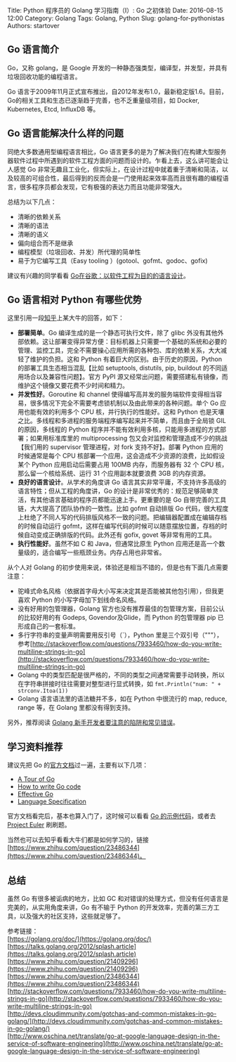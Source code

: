 Title: Python 程序员的 Golang 学习指南（I）: Go 之初体验
Date: 2016-08-15 12:00
Category: Golang
Tags: Golang, Python
Slug: golang-for-pythonistas
Authors: startover

## Go 语言简介

Go，又称 golang，是 Google 开发的一种静态强类型，编译型，并发型，并具有垃圾回收功能的编程语言。

Go 语言于2009年11月正式宣布推出，自2012年发布1.0，最新稳定版1.6。目前，Go的相关工具和生态已逐渐趋于完善，也不乏重量级项目，如 Docker, Kubernetes, Etcd, InfluxDB 等。

## Go 语言能解决什么样的问题

同绝大多数通用型编程语言相比，Go 语言更多的是为了解决我们在构建大型服务器软件过程中所遇到的软件工程方面的问题而设计的。乍看上去，这么讲可能会让人感觉 Go 非常无趣且工业化，但实际上，在设计过程中就着重于清晰和简洁，以及较高的可组合性，最后得到的反而会是一门使用起来效率高而且很有趣的编程语言，很多程序员都会发现，它有极强的表达力而且功能非常强大。

总结为以下几点：

* 清晰的依赖关系
* 清晰的语法
* 清晰的语义
* 偏向组合而不是继承
* 编程模型（垃圾回收、并发）所代理的简单性
* 易于为它编写工具（Easy tooling ）(gotool、gofmt、godoc、gofix)

建议有兴趣的同学看看 [Go在谷歌：以软件工程为目的的语言设计](http://www.oschina.net/translate/go-at-google-language-design-in-the-service-of-software-engineering)。

## Go 语言相对 Python 有哪些优势

这里引用一段[知乎](https://www.zhihu.com/question/21409296)上某大牛的回答，如下：

* **部署简单**。Go 编译生成的是一个静态可执行文件，除了 glibc 外没有其他外部依赖。这让部署变得异常方便：目标机器上只需要一个基础的系统和必要的管理、监控工具，完全不需要操心应用所需的各种包、库的依赖关系，大大减轻了维护的负担。这和 Python 有着巨大的区别。由于历史的原因，Python 的部署工具生态相当混乱【比如 setuptools, distutils, pip, buildout 的不同适用场合以及兼容性问题】。官方 PyPI 源又经常出问题，需要搭建私有镜像，而维护这个镜像又要花费不少时间和精力。
* **并发性好**。Goroutine 和 channel 使得编写高并发的服务端软件变得相当容易，很多情况下完全不需要考虑锁机制以及由此带来的各种问题。单个 Go 应用也能有效的利用多个 CPU 核，并行执行的性能好。这和 Python 也是天壤之比。多线程和多进程的服务端程序编写起来并不简单，而且由于全局锁 GIL 的原因，多线程的 Python 程序并不能有效利用多核，只能用多进程的方式部署；如果用标准库里的 multiprocessing 包又会对监控和管理造成不少的挑战【我们用的 supervisor 管理进程，对 fork 支持不好】。部署 Python 应用的时候通常是每个 CPU 核部署一个应用，这会造成不少资源的浪费，比如假设某个 Python 应用启动后需要占用 100MB 内存，而服务器有 32 个 CPU 核，那么留一个核给系统、运行 31 个应用副本就要浪费 3GB 的内存资源。
* **良好的语言设计**。从学术的角度讲 Go 语言其实非常平庸，不支持许多高级的语言特性；但从工程的角度讲，Go 的设计是非常优秀的：规范足够简单灵活，有其他语言基础的程序员都能迅速上手。更重要的是 Go 自带完善的工具链，大大提高了团队协作的一致性。比如 gofmt 自动排版 Go 代码，很大程度上杜绝了不同人写的代码排版风格不一致的问题。把编辑器配置成在编辑存档的时候自动运行 gofmt，这样在编写代码的时候可以随意摆放位置，存档的时候自动变成正确排版的代码。此外还有 gofix, govet 等非常有用的工具。
* **执行性能好**。虽然不如 C 和 Java，但通常比原生 Python 应用还是高一个数量级的，适合编写一些瓶颈业务。内存占用也非常省。

从个人对 Golang 的初步使用来说，体验还是相当不错的，但是也有下面几点需要注意：

* 驼峰式命名风格（依据首字母大小写来决定其是否能被其他包引用），但我更喜欢 Python 的小写字母加下划线命名风格。
* 没有好用的包管理器，Golang 官方也没有推荐最佳的包管理方案，目前公认的比较好用的有 Godeps, Govendor及Glide，而 Python 的包管理器 pip 已形成自己的一套标准。
* 多行字符串的变量声明需要用反引号（`），Python 里是三个双引号（"""），参考[http://stackoverflow.com/questions/7933460/how-do-you-write-multiline-strings-in-go](http://stackoverflow.com/questions/7933460/how-do-you-write-multiline-strings-in-go)
* Golang 中的类型匹配是很严格的，不同的类型之间通常需要手动转换，所以在字符串拼接时往往需要对整型进行显式转换，如 `fmt.Println("num: " + strconv.Itoa(1))`
* Golang 语言语法里的语法糖并不多，如在 Python 中很流行的 map, reduce, range 等，在 Golang 里都没有得到支持。

另外，推荐阅读 [Golang 新手开发者要注意的陷阱和常见错误](http://devs.cloudimmunity.com/gotchas-and-common-mistakes-in-go-golang/)。

## 学习资料推荐

建议先把 Go 的[官方文档](https://golang.org/doc/)过一遍，主要有以下几项：

* [A Tour of Go](https://tour.golang.org/welcome/1)
* [How to write Go code](https://golang.org/doc/code.html)
* [Effective Go](https://golang.org/doc/effective_go.html)
* [Language Specification](https://golang.org/ref/spec)

官方文档看完后，基本也算入门了，这时候可以看看 [Go 的示例代码](https://gobyexample.com/)，或者去 [Project Euler](https://projecteuler.net/) 刷刷题。

当然也可以去知乎看看大牛们都是如何学习的，链接 [https://www.zhihu.com/question/23486344](https://www.zhihu.com/question/23486344)。

## 总结

虽然 Go 有很多被诟病的地方，比如 GC 和对错误的处理方式，但没有任何语言是完美的，从实用角度来讲，Go 有不输于 Python 的开发效率，完善的第三方工具，以及强大的社区支持，这些就足够了。



参考链接：  
[https://golang.org/doc/](https://golang.org/doc/)  
[https://talks.golang.org/2012/splash.article](https://talks.golang.org/2012/splash.article)  
[https://www.zhihu.com/question/21409296](https://www.zhihu.com/question/21409296)  
[https://www.zhihu.com/question/23486344](https://www.zhihu.com/question/23486344)  
[http://stackoverflow.com/questions/7933460/how-do-you-write-multiline-strings-in-go](http://stackoverflow.com/questions/7933460/how-do-you-write-multiline-strings-in-go)  
[http://devs.cloudimmunity.com/gotchas-and-common-mistakes-in-go-golang/](http://devs.cloudimmunity.com/gotchas-and-common-mistakes-in-go-golang/)  
[http://www.oschina.net/translate/go-at-google-language-design-in-the-service-of-software-engineering](http://www.oschina.net/translate/go-at-google-language-design-in-the-service-of-software-engineering)
